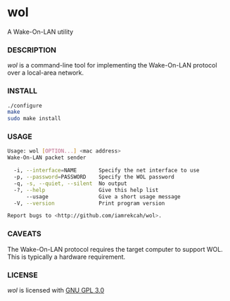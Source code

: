 # wol

A Wake-On-LAN utility

### DESCRIPTION

_wol_ is a command-line tool for implementing the Wake-On-LAN protocol over a local-area network.

### INSTALL

```bash
./configure
make
sudo make install
```

### USAGE

```bash
Usage: wol [OPTION...] <mac address>
Wake-On-LAN packet sender

  -i, --interface=NAME       Specify the net interface to use
  -p, --password=PASSWORD    Specify the WOL password
  -q, -s, --quiet, --silent  No output
  -?, --help                 Give this help list
      --usage                Give a short usage message
  -V, --version              Print program version

Report bugs to <http://github.com/iamrekcah/wol>.
```

### CAVEATS

The Wake-On-LAN protocol requires the target computer to support WOL. This is typically a hardware requirement.

### LICENSE

_wol_ is licensed with [GNU GPL 3.0][1]

[1]:http://www.gnu.org/licenses/gpl-3.0.txt
